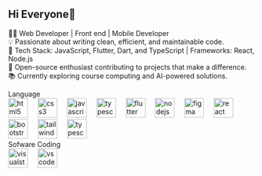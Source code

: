 ## Hi Everyone👋
<p>👨‍💻 Web Developer | Front end | Mobile Developer <br>
💡 Passionate about writing clean, efficient, and maintainable code. <br>
🔧 Tech Stack: JavaScript, Flutter, Dart, and TypeScript | Frameworks: React, Node.js<br>
🌟 Open-source enthusiast contributing to projects that make a difference.<br>
📚 Currently exploring course computing and AI-powered solutions.</p>
Language <div align="left"> 
  <img src="https://skillicons.dev/icons?i=html" height="40" alt="html5 logo"  />
  <img width="12" />
  <img src="https://skillicons.dev/icons?i=css" height="40" alt="css3 logo"  />
  <img width="12" />
  <img src="https://skillicons.dev/icons?i=js" height="40" alt="javascript logo"  />
  <img width="12" />
  <img src="https://skillicons.dev/icons?i=ts" height="40" alt="typescript"  />
  <img width="12" />
  <img src="https://skillicons.dev/icons?i=flutter" height="40" alt="flutter"  />
  <img width="12" />
  <img src="https://skillicons.dev/icons?i=nodejs" height="40" alt="nodejs"  />
  <img width="12" />
  <img src="https://skillicons.dev/icons?i=figma" height="40" alt="figma"  />
  <img width="12" />
  <img src="https://skillicons.dev/icons?i=react" height="40" alt="react"  
  <br/>
  <img width="12" />
  <img src="https://skillicons.dev/icons?i=bootstrap	" height="40" alt="bootstrap logo"  />
  <img width="12" />
  <img src="https://skillicons.dev/icons?i=tailwind	" height="40" alt="tailwind logo"  />
  <img width="12" />
  <img src="https://skillicons.dev/icons?i=golang" height="40" alt="typescript"  />
  <img width="12" />
</div>
Sofware Coding <div align="left"> 
  <img src="https://skillicons.dev/icons?i=visualstudio" height="40" alt="visualstudio logo"  />
  <img width="12" />
  <img src="https://skillicons.dev/icons?i=vscode" height="40" alt="vscode logo"  />
</div> <br/>
